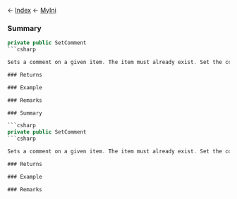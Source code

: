 ← [Index](Api-Index) ← [MyIni](VRage.Game.ModAPI.Ingame.Utilities.MyIni)

### Summary

```csharp
private public SetComment
```csharp

Sets a comment on a given item. The item must already exist. Set the comment to`null`to remove it.

### Returns

### Example

### Remarks

### Summary

```csharp
private public SetComment
```csharp

Sets a comment on a given item. The item must already exist. Set the comment to`null`to remove it.

### Returns

### Example

### Remarks

